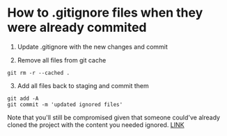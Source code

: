 # How to .gitignore files when they were already commited

1. Update .gitignore with the new changes and commit

2. Remove all files from git cache

```
git rm -r --cached .
```

3. Add all files back to staging and commit them

```
git add -A
git commit -m 'updated ignored files'
```

Note that you'll still be compromised given that someone could've already cloned the project with the content you needed ignored. [LINK](https://egghead.io/lessons/git-git-ignore-a-file-that-has-already-been-committed-and-pushed)
 

